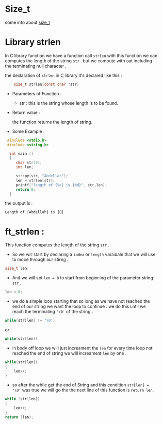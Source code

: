 # Size_t

some info about [size_t](../putstr/README.md)

# Library strlen

In C library function we have a function call `strlen` with this function we can computes the length of the string `str` . but we compute with out including the terminating null character . 

  the declaration of `strlen` in C library it's declared like this :

```c
    size_t strlen(const char *str) 
```
- Parameters of Function : 

   * str : this is the string whose length is to be found.

- Return value :  
  
   the function returns the length of string.

- Some Example :

 ```c
  #include <stdio.h>
  #include <string.h>

   int main ()
   {
      char str[9];
      int len;

      strcpy(str, "Abdellah");
      len = strlen(str);
      printf("length of {%s} is {%d}", str,len);
      return 0;
   }
 ```

  the output is : 

```shell
Length of {Abdellah} is {8}
```

# ft_strlen : 


This function computes the length of the string `str` . 

- So we will start by declaring a `index` or `length` varaibale that we will use to moce through our stirng .

```c
size_t len;
```

- And we will set `len = 0` to start from beginning of the parameter string `str` . 

```c
len = 0;
```

- we do a simple loop starting that so long as we have not reached the end of our string we want the loop to continue : we do this until we reach the terminating `'\0'` of the string .

```c
while(str[len] != '\0')
```

or 

```c
while(str[len])
```

- in body off loop we will just increament the `len` for every time loop not reached the end of string we will increament `len` by one .

```c
while(str[len])
{
    len++;
}
```

- so after the while get the end of String and this condition `str[len] = '\0'` was true we will go the the next line of this function is `return len`.

```c
while (str[len])
{
    len++;
}
return (len);
```